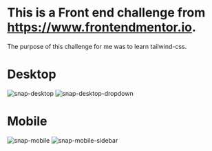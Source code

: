 # This is a Front end challenge from https://www.frontendmentor.io.

The purpose of this challenge for me was to learn tailwind-css.


# Desktop
![snap-desktop](https://user-images.githubusercontent.com/44436863/212549690-6391710a-af39-4a75-89ed-d79ff0a504ca.png)
![snap-desktop-dropdown](https://user-images.githubusercontent.com/44436863/212549966-ee1458f1-14a1-4d81-8575-5654c8b4d6d4.png)


# Mobile
![snap-mobile](https://user-images.githubusercontent.com/44436863/212549724-27b29fc7-b576-4c12-ae3d-ac0a1d505de5.png)
![snap-mobile-sidebar](https://user-images.githubusercontent.com/44436863/212549836-23c08a31-406b-4a9a-80a1-f6fa48f67411.png)
